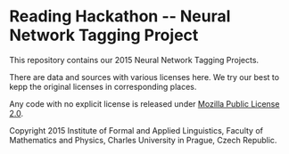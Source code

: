 # Reading Hackathon -- Neural Network Tagging Project

This repository contains our 2015 Neural Network Tagging Projects.

There are data and sources with various licenses here. We try our best
to kepp the original licenses in corresponding places.

Any code with no explicit license is released under
[Mozilla Public License 2.0](http://www.mozilla.org/MPL/2.0/).

Copyright 2015 Institute of Formal and Applied Linguistics, Faculty of
Mathematics and Physics, Charles University in Prague, Czech Republic.
